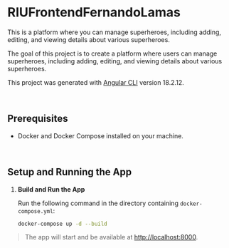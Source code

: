 # RIUFrontendFernandoLamas

This is a platform where you can manage superheroes, including adding, editing, and viewing details about various superheroes.

The goal of this project is to create a platform where users can manage superheroes, including adding, editing, and viewing details about various superheroes.

This project was generated with [Angular CLI](https://github.com/angular/angular-cli) version 18.2.12.

</br>

## Prerequisites

- Docker and Docker Compose installed on your machine.

</br>

## Setup and Running the App

1. **Build and Run the App**

   Run the following command in the directory containing `docker-compose.yml`:

   ```bash
   docker-compose up -d --build
   ```

> The app will start and be available at <http://localhost:8000>.
